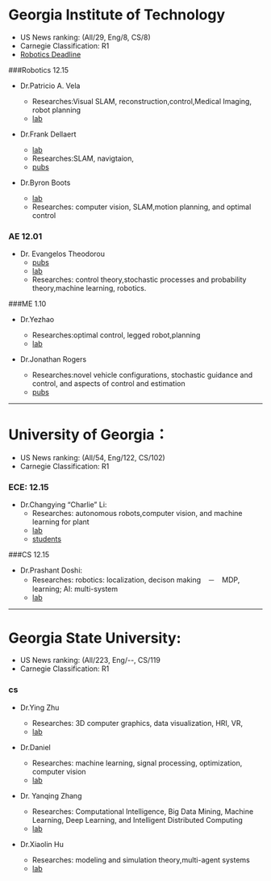 # Georgia Institute of Technology
- US News ranking: (All/29, Eng/8, CS/8)
- Carnegie Classification: R1
- [Robotics Deadline](http://phdrobotics.gatech.edu/)

###Robotics 12.15
- Dr.Patricio A. Vela
    - Researches:Visual SLAM, reconstruction,control,Medical Imaging, robot planning
    - [lab](http://ivalab.gatech.edu/about/index.html)

- Dr.Frank Dellaert
    - [lab](https://www.cc.gatech.edu/~dellaert/FrankDellaert/Research.html)
    - Researches:SLAM, navigtaion,
    - [pubs](https://scholar.google.com/citations?hl=en&user=ZxXBaswAAAAJ&view_op=list_works&sortby=pubdate)

- Dr.Byron Boots
    - [lab](https://www.cc.gatech.edu/~bboots3/)
    - Researches: computer vision, SLAM,motion planning, and optimal control

### AE 12.01
- Dr. Evangelos Theodorou
    - [pubs](http://pwp.gatech.edu/acds/publications/)
    - [lab](http://pwp.gatech.edu/acds/perspective-students/)
    - Researches: control theory,stochastic processes and probability theory,machine learning, robotics.

###ME 1.10
- Dr.Yezhao
    - Researches:optimal control, legged robot,planning
    - [lab](https://sites.google.com/site/yezhaout/home)

- Dr.Jonathan Rogers
    - Researches:novel vehicle configurations, stochastic guidance and control, and aspects of control and estimation
    - [pubs](http://ireal.gatech.edu/publications/)

---

# University of Georgia： 
- US News ranking: (All/54, Eng/122, CS/102)
- Carnegie Classification: R1

### ECE: 12.15
- Dr.Changying “Charlie” Li:
    - Researches:  autonomous robots,computer vision, and machine learning for plant
    - [lab](http://sensinglab.engr.uga.edu/)
    - [students](http://sensinglab.engr.uga.edu/opportunities/graduate/)

###CS 12.15
- Dr.Prashant Doshi:
    - Researches: robotics: localization, decison making　－　MDP, learning; AI: multi-system
    - [lab](http://thinc.cs.uga.edu/)

---

# Georgia State University:
- US News ranking: (All/223, Eng/--, CS/119
- Carnegie Classification: R1

### cs
- Dr.Ying Zhu
    - Researches: 3D computer graphics, data visualization, HRI, VR,
    - [lab](https://sites.google.com/site/yingzhugsu/)

- Dr.Daniel
    + Researches: machine learning, signal processing, optimization, computer vision
    + [lab](https://danielpimentel.github.io/vision.html)

- Dr. Yanqing Zhang
    - Researches: Computational Intelligence, Big Data Mining, Machine Learning, Deep Learning, and Intelligent Distributed Computing
    - [lab](https://grid.cs.gsu.edu/zhang/)

- Dr.Xiaolin Hu
     - Researches: modeling and simulation theory,multi-agent systems
     - [lab](https://grid.cs.gsu.edu/sims/publications.htm)
